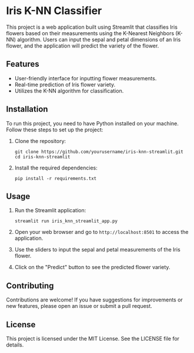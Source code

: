 # Iris K-NN Classifier

This project is a web application built using Streamlit that classifies Iris flowers based on their measurements using the K-Nearest Neighbors (K-NN) algorithm. Users can input the sepal and petal dimensions of an Iris flower, and the application will predict the variety of the flower.

## Features

- User-friendly interface for inputting flower measurements.
- Real-time prediction of Iris flower variety.
- Utilizes the K-NN algorithm for classification.

## Installation

To run this project, you need to have Python installed on your machine. Follow these steps to set up the project:

1. Clone the repository:
   ```
   git clone https://github.com/yourusername/iris-knn-streamlit.git
   cd iris-knn-streamlit
   ```

2. Install the required dependencies:
   ```
   pip install -r requirements.txt
   ```

## Usage

1. Run the Streamlit application:
   ```
   streamlit run iris_knn_streamlit_app.py
   ```

2. Open your web browser and go to `http://localhost:8501` to access the application.

3. Use the sliders to input the sepal and petal measurements of the Iris flower.

4. Click on the "Predict" button to see the predicted flower variety.

## Contributing

Contributions are welcome! If you have suggestions for improvements or new features, please open an issue or submit a pull request.

## License

This project is licensed under the MIT License. See the LICENSE file for details.